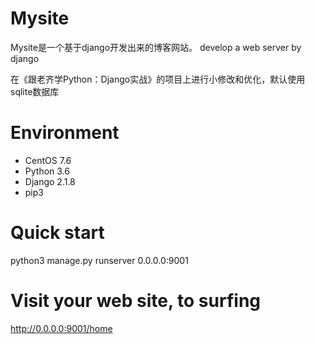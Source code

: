 # Mysite
Mysite是一个基于django开发出来的博客网站。
develop a web server by django

在《跟老齐学Python：Django实战》的项目上进行小修改和优化，默认使用sqlite数据库

# Environment
- CentOS 7.6
- Python 3.6
- Django 2.1.8
- pip3

# Quick start
python3 manage.py runserver 0.0.0.0:9001

# Visit your web site, to surfing
http://0.0.0.0:9001/home


